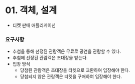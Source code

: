 # 01. 객체, 설계

- 티켓 판매 애플리케이션

### 요구사항
- 추첨을 통해 선정된 관람객은 무료로 공연을 관람할 수 있다.
- 추첨에 선정된 관람객은 초대장을 받는다.
- 입장 방식
  - 당첨된 관람객은 초대장을 티켓으로 교환하여 입장해야 한다.
  - 당첨되지 않은 관람객은 티켓을 구매하여 입장해야 한다.